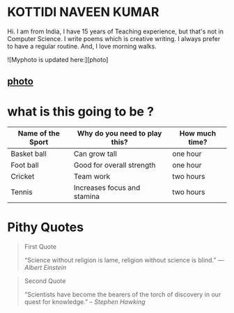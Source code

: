 # KOTTIDI NAVEEN KUMAR
Hi.  I am from India, I have 15 years of Teaching experience,
but that's not in Computer Science. I write poems which is
creative writing.  I always prefer to have a regular routine.
And, I love morning walks.

![Myphoto is updated here:][photo]



[photo](Myphoto.png)
--------------

# what is this going to be ?
|Name of the Sport|Why do you need to play this?|How much time?|
| -----------------|--------------------|----------------------|
|Basket ball      |   Can grow tall             | one hour     |
|Foot ball        | Good for overall strength   | one hour     |
|Cricket          | Team work                   | two hours    |
|Tennis           | Increases focus and stamina | two hours    |

# Pithy Quotes
> First Quote
>
> “Science without religion is lame, religion without science is blind.” 
> ― *Albert Einstein*

> Second Quote
>
> “Scientists have become the bearers of the torch of discovery in our quest for knowledge.”
> – *Stephen Hawking*

